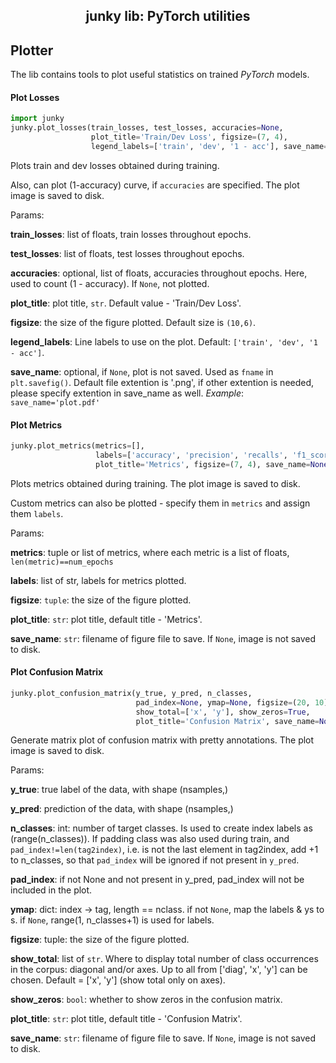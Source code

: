 <h2 align="center">junky lib: PyTorch utilities</h2>

## Plotter

The lib contains tools to plot useful statistics on trained *PyTorch* models.

#### Plot Losses

```python
import junky
junky.plot_losses(train_losses, test_losses, accuracies=None, 
                  plot_title='Train/Dev Loss', figsize=(7, 4), 
                  legend_labels=['train', 'dev', '1 - acc'], save_name=None)
```

Plots train and dev losses obtained during training.

Also, can plot (1-accuracy) curve, if `accuracies` are specified.
The plot image is saved to disk.

Params:

**train_losses**:   list of floats, train losses throughout epochs.

**test_losses**:    list of floats, test losses throughout epochs.

**accuracies**:     optional, list of floats, accuracies throughout epochs.
Here, used to count (1 - accuracy). If `None`, not plotted.

**plot_title**:     plot title, `str`. Default value - 'Train/Dev Loss'.

**figsize**:        the size of the figure plotted. Default size is `(10,6)`.

**legend_labels**:  Line labels to use on the plot. Default: `['train', 'dev', '1 - acc']`.

**save_name**:      optional, if `None`, plot is not saved. 
Used as `fname` in `plt.savefig()`. Default file extention is '.png', 
if other extention is needed, please specify extention in save_name as well. 
*Example*: ``save_name='plot.pdf'``

#### Plot Metrics

```python
junky.plot_metrics(metrics=[], 
                   labels=['accuracy', 'precision', 'recalls', 'f1_score'],
                   plot_title='Metrics', figsize=(7, 4), save_name=None)
```
Plots metrics obtained during training. The plot image is saved to disk.

Custom metrics can also be plotted - specify them in `metrics` and assign them `labels`.

Params:

**metrics**:        tuple or list of metrics, where each metric is 
a list of floats, `len(metric)==num_epochs`

**labels**:         list of str, labels for metrics plotted.

**figsize**:        `tuple`: the size of the figure plotted.

**plot_title**:     `str`: plot title, default title - 'Metrics'.

**save_name**:      `str`: filename of figure file to save. 
If `None`, image is not saved to disk.

#### Plot Confusion Matrix

```python
junky.plot_confusion_matrix(y_true, y_pred, n_classes,
                            pad_index=None, ymap=None, figsize=(20, 10),
                            show_total=['x', 'y'], show_zeros=True,
                            plot_title='Confusion Matrix', save_name=None)
```
Generate matrix plot of confusion matrix with pretty annotations.
The plot image is saved to disk.

Params:

**y_true**:        true label of the data, with shape (nsamples,)

**y_pred**:        prediction of the data, with shape (nsamples,)

**n_classes**:     int: number of target classes. Is used to create index labels 
as (range(n_classes)). If padding class was also used during train, and 
`pad_index!=len(tag2index)`, i.e. is not the last element in tag2index, 
add +1 to n_classes, so that `pad_index` will be ignored if not present in `y_pred`. 

**pad_index**:     if not None and not present in y_pred, pad_index will not be 
included in the plot.

**ymap**:          dict: index -> tag, length == nclass. if not `None`, 
map the labels & ys to s. if `None`, range(1, n_classes+1) is used for labels.

**figsize**:       tuple: the size of the figure plotted.

**show_total**:    list of `str`. Where to display total number of class occurrences 
in the corpus: diagonal and/or axes. Up to all from ['diag', 'x', 'y'] can be chosen.
Default = ['x', 'y'] (show total only on axes).

**show_zeros**:    `bool`: whether to show zeros in the confusion matrix.

**plot_title**:    `str`: plot title, default title - 'Confusion Matrix'.

**save_name**:     `str`: filename of figure file to save. If `None`, 
image is not saved to disk.
